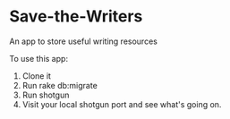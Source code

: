 # Save-the-Writers
An app to store useful writing resources

To use this app:

1. Clone it
2. Run rake db:migrate 
3. Run shotgun
4. Visit your local shotgun port and see what's going on.